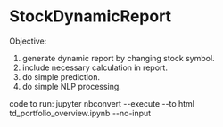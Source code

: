# StockDynamicReport

Objective: 
1. generate dynamic report by changing stock symbol.
2. include necessary calculation in report.
3. do simple prediction.
4. do simple NLP processing.

code to run: jupyter nbconvert --execute --to html td_portfolio_overview.ipynb --no-input